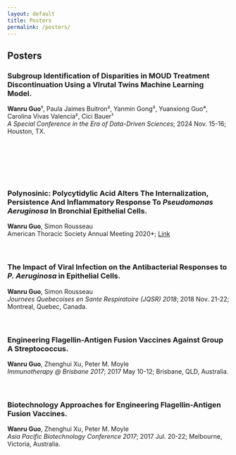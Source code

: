 ```yaml
---
layout: default
title: Posters 
permalink: /posters/
---
```


## Posters 

### **Subgroup Identification of Disparities in MOUD Treatment Discontinuation Using a VIrutal Twins Machine Learning Model.** 
**Wanru Guo¹**, Paula Jaimes Buitron², Yanmin Gong³, Yuanxiong Guo⁴, Carolina Vivas Valencia², Cici Bauer¹<br> 
*A Special Conference in the Era of Data-Driven Sciences*; 2024 Nov. 15-16; Houston, TX.
<br><br><br>

<!--
### **Identifying Rare Cell Populations and Improving ScRNA-Seq Clustering Accuracy Using the RECOMBINE Algorithm.** 
**Wanru Guo**, Xubin Li, Anil Korkut<br> 
*2024 Research in Computational Molecular Biology (RECOMB24)*; 2024 May. 1-3; Cambridge, MA.   
--> 
<br><br><br>

### **Polynosinic: Polycytidylic Acid Alters The Internalization, Persistence And Inflammatory Response To *Pseudomonas Aeruginosa* In Bronchial Epithelial Cells.** 
**Wanru Guo**, Simon Rousseau<br> 
American Thoracic Society Annual Meeting 2020*; [Link](https://www.atsjournals.org/doi/abs/10.1164/ajrccm-conference.2020.201.1_MeetingAbstracts.A7434?download=true) 
<br><br><br> 

### **The Impact of Viral Infection on the Antibacterial Responses to *P. Aeruginosa* in Epithelial Cells.** 
**Wanru Guo**, Simon Rousseau<br> 
*Journees Quebecoises en Sante Respiratoire (JQSR) 2018*; 2018 Nov. 21-22; Montreal, Quebec, Canada. 
<br><br><br> 

### **Engineering Flagellin-Antigen Fusion Vaccines Against Group A Streptococcus.** 
**Wanru Guo**, Zhenghui Xu, Peter M. Moyle<br>
*Immunotherapy @ Brisbane 2017*; 2017 May 10-12; Brisbane, QLD, Australia. 
<br><br><br>

### **Biotechnology Approaches for Engineering Flagellin-Antigen Fusion Vaccines.** 
**Wanru Guo**, Zhenghui Xu, Peter M. Moyle<br> 
*Asia Pacific Biotechnology Conference 2017*; 2017 Jul. 20-22; Melbourne, Victoria, Australia. 
<br><br><br>

